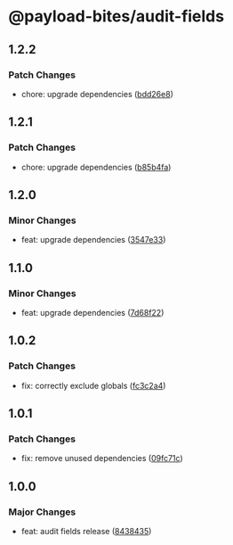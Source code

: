 # @payload-bites/audit-fields

## 1.2.2

### Patch Changes

- chore: upgrade dependencies ([bdd26e8](https://github.com/rilrom/payload-bites/commit/bdd26e8))

## 1.2.1

### Patch Changes

- chore: upgrade dependencies ([b85b4fa](https://github.com/rilrom/payload-bites/commit/b85b4fa))

## 1.2.0

### Minor Changes

- feat: upgrade dependencies ([3547e33](https://github.com/rilrom/payload-bites/commit/3547e33))

## 1.1.0

### Minor Changes

- feat: upgrade dependencies ([7d68f22](https://github.com/rilrom/payload-bites/commit/7d68f22))

## 1.0.2

### Patch Changes

- fix: correctly exclude globals ([fc3c2a4](https://github.com/rilrom/payload-bites/commit/fc3c2a4))

## 1.0.1

### Patch Changes

- fix: remove unused dependencies ([09fc71c](https://github.com/rilrom/payload-bites/commit/09fc71c))

## 1.0.0

### Major Changes

- feat: audit fields release ([8438435](https://github.com/rilrom/payload-bites/commit/8438435))
